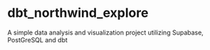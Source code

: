 # dbt_northwind_explore
A simple data analysis and visualization project utilizing Supabase, PostGreSQL and dbt
